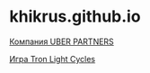 # khikrus.github.io
[Компания UBER PARTNERS](https://khikrus.github.io/Uber/)

[Игра Tron Light Cycles](https://khikrus.github.io/game-tron/)
